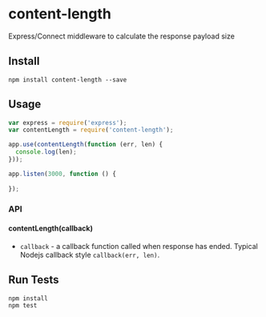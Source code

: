 # content-length

Express/Connect middleware to calculate the response payload size

## Install

```
npm install content-length --save
```


## Usage

```js
var express = require('express');
var contentLength = require('content-length');

app.use(contentLength(function (err, len) {
  console.log(len);
}));

app.listen(3000, function () {
  
});
```

### API

#### contentLength(callback)

* `callback` - a callback function called when response has ended. Typical Nodejs callback style `callback(err, len)`.

## Run Tests

```
npm install
npm test
```
